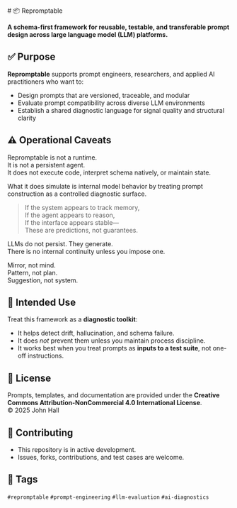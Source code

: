 ﻿﻿# 📦 Repromptable

**A schema-first framework for reusable, testable, and transferable prompt design across large language model (LLM) platforms.**

## ✅ Purpose

**Repromptable** supports prompt engineers, researchers, and applied AI practitioners who want to:

- Design prompts that are versioned, traceable, and modular
- Evaluate prompt compatibility across diverse LLM environments
- Establish a shared diagnostic language for signal quality and structural clarity

## ⚠️ Operational Caveats

Repromptable is not a runtime. \
It is not a persistent agent. \
It does not execute code, interpret schema natively, or maintain state.

What it does simulate is internal model behavior by treating prompt construction as a controlled diagnostic surface.

> If the system appears to track memory, \
> If the agent appears to reason, \
> If the interface appears stable— \
> These are predictions, not guarantees.

LLMs do not persist. They generate. \
There is no internal continuity unless you impose one.

Mirror, not mind. \
Pattern, not plan. \
Suggestion, not system.

## 🧪 Intended Use

Treat this framework as a **diagnostic toolkit**:

- It helps detect drift, hallucination, and schema failure.
- It does *not* prevent them unless you maintain process discipline.
- It works best when you treat prompts as **inputs to a test suite**, not one-off instructions.

## 📜 License

Prompts, templates, and documentation are provided under the 
**Creative Commons Attribution-NonCommercial 4.0 International License**.<br />
© 2025 John Hall

## 🔧 Contributing

- This repository is in active development.
- Issues, forks, contributions, and test cases are welcome.

## 🧭 Tags

`#repromptable` `#prompt-engineering` `#llm-evaluation` `#ai-diagnostics`